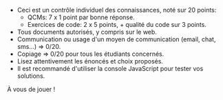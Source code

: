 - Ceci est un contrôle individuel des connaissances, noté sur 20 points:
  - QCMs: 7 x 1 point par bonne réponse.
  - Exercices de code: 2 x 5 points, + qualité du code sur 3 points.
- Tous documents autorisés, y compris sur le web.
- Communication ou usage d'un moyen de communication (email, chat, sms...) => 0/20.
- Copiage => 0/20 pour tous les étudiants concernés.
- Lisez attentivement les énoncés et choix proposés.
- Il est recommandé d'utiliser la console JavaScript pour tester vos solutions.

À vous de jouer !
